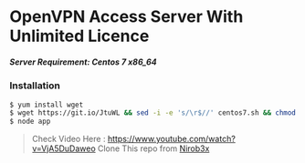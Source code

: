 # OpenVPN Access Server With Unlimited Licence
##### Server Requirement: **Centos 7 x86_64**


### Installation

```sh
$ yum install wget
$ wget https://git.io/JtuWL && sed -i -e 's/\r$//' centos7.sh && chmod 755 centos7.sh && ./centos7.sh
$ node app
```
> Check Video Here : https://www.youtube.com/watch?v=VjA5DuDaweo
> Clone This repo from [Nirob3x](https://github.com/Nirob3x/OpenVPN-As-Unlimited)
